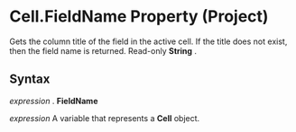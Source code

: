 
# Cell.FieldName Property (Project)

Gets the column title of the field in the active cell. If the title does not exist, then the field name is returned. Read-only  **String** .


## Syntax

 _expression_ . **FieldName**

 _expression_ A variable that represents a **Cell** object.

